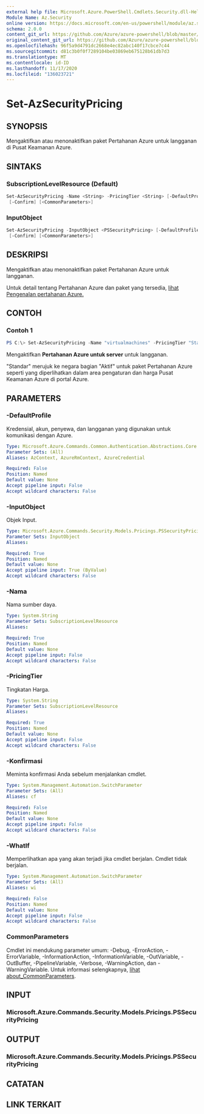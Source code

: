 ```yaml
---
external help file: Microsoft.Azure.PowerShell.Cmdlets.Security.dll-Help.xml
Module Name: Az.Security
online version: https://docs.microsoft.com/en-us/powershell/module/az.security/Set-AzSecurityPricing
schema: 2.0.0
content_git_url: https://github.com/Azure/azure-powershell/blob/master/src/Security/Security/help/Set-AzSecurityPricing.md
original_content_git_url: https://github.com/Azure/azure-powershell/blob/master/src/Security/Security/help/Set-AzSecurityPricing.md
ms.openlocfilehash: 96f5a9d4791dc2668e4ec82abc140f17cbce7c44
ms.sourcegitcommit: d81c3b0f0f7289104be03869eb675128b61db7d3
ms.translationtype: MT
ms.contentlocale: id-ID
ms.lasthandoff: 11/17/2020
ms.locfileid: "136023721"
---
```

# Set-AzSecurityPricing

## SYNOPSIS

Mengaktifkan atau menonaktifkan paket Pertahanan Azure untuk langganan di Pusat Keamanan Azure.

## SINTAKS

### SubscriptionLevelResource (Default)

```powershell
Set-AzSecurityPricing -Name <String> -PricingTier <String> [-DefaultProfile <IAzureContextContainer>] [-WhatIf]
 [-Confirm] [<CommonParameters>]
```

### InputObject

```powershell
Set-AzSecurityPricing -InputObject <PSSecurityPricing> [-DefaultProfile <IAzureContextContainer>] [-WhatIf]
 [-Confirm] [<CommonParameters>]
```

## DESKRIPSI

Mengaktifkan atau menonaktifkan paket Pertahanan Azure untuk langganan.

Untuk detail tentang Pertahanan Azure dan paket yang tersedia, [lihat Pengenalan pertahanan Azure.](https://docs.microsoft.com/azure/security-center/azure-defender)

## CONTOH

### Contoh 1

```powershell
PS C:\> Set-AzSecurityPricing -Name "virtualmachines" -PricingTier "Standard"
```

Mengaktifkan **Pertahanan Azure untuk server** untuk langganan.

"Standar" merujuk ke negara bagian "Aktif" untuk paket Pertahanan Azure seperti yang diperlihatkan dalam area pengaturan dan harga Pusat Keamanan Azure di portal Azure.


## PARAMETERS

### -DefaultProfile

Kredensial, akun, penyewa, dan langganan yang digunakan untuk komunikasi dengan Azure.

```yaml
Type: Microsoft.Azure.Commands.Common.Authentication.Abstractions.Core.IAzureContextContainer
Parameter Sets: (All)
Aliases: AzContext, AzureRmContext, AzureCredential

Required: False
Position: Named
Default value: None
Accept pipeline input: False
Accept wildcard characters: False
```

### -InputObject

Objek Input.

```yaml
Type: Microsoft.Azure.Commands.Security.Models.Pricings.PSSecurityPricing
Parameter Sets: InputObject
Aliases:

Required: True
Position: Named
Default value: None
Accept pipeline input: True (ByValue)
Accept wildcard characters: False
```

### -Nama

Nama sumber daya.

```yaml
Type: System.String
Parameter Sets: SubscriptionLevelResource
Aliases:

Required: True
Position: Named
Default value: None
Accept pipeline input: False
Accept wildcard characters: False
```

### -PricingTier

Tingkatan Harga.

```yaml
Type: System.String
Parameter Sets: SubscriptionLevelResource
Aliases:

Required: True
Position: Named
Default value: None
Accept pipeline input: False
Accept wildcard characters: False
```

### -Konfirmasi

Meminta konfirmasi Anda sebelum menjalankan cmdlet.

```yaml
Type: System.Management.Automation.SwitchParameter
Parameter Sets: (All)
Aliases: cf

Required: False
Position: Named
Default value: None
Accept pipeline input: False
Accept wildcard characters: False
```

### -WhatIf

Memperlihatkan apa yang akan terjadi jika cmdlet berjalan. Cmdlet tidak berjalan.

```yaml
Type: System.Management.Automation.SwitchParameter
Parameter Sets: (All)
Aliases: wi

Required: False
Position: Named
Default value: None
Accept pipeline input: False
Accept wildcard characters: False
```

### CommonParameters

Cmdlet ini mendukung parameter umum: -Debug, -ErrorAction, -ErrorVariable, -InformationAction, -InformationVariable, -OutVariable, -OutBuffer, -PipelineVariable, -Verbose, -WarningAction, dan -WarningVariable. Untuk informasi selengkapnya, [lihat about_CommonParameters](http://go.microsoft.com/fwlink/?LinkID=113216).

## INPUT

### Microsoft.Azure.Commands.Security.Models.Pricings.PSSecurityPricing

## OUTPUT

### Microsoft.Azure.Commands.Security.Models.Pricings.PSSecurityPricing

## CATATAN

## LINK TERKAIT
